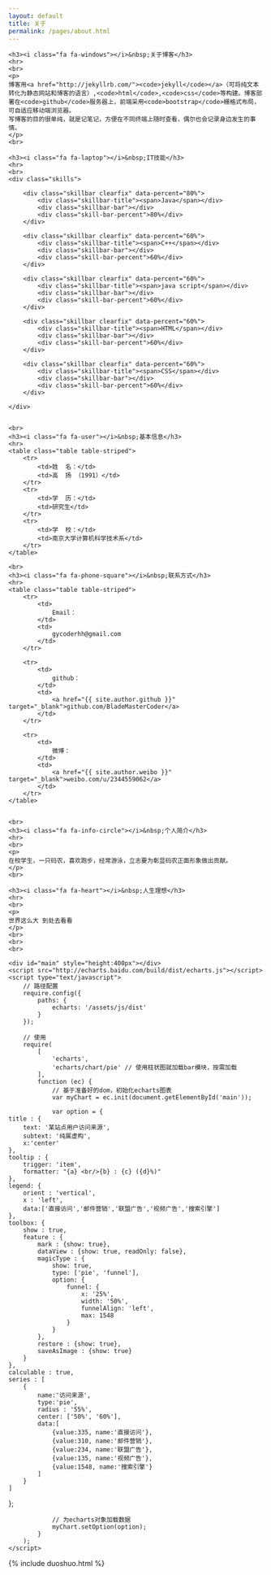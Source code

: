 ```yaml
---
layout: default
title: 关于
permalink: /pages/about.html
---
```


<div class="home">

	<h3><i class="fa fa-windows"></i>&nbsp;关于博客</h3>
	<hr>
	<br>
	<p>
	博客用<a href="http://jekyllrb.com/"><code>jekyll</code></a>（可将纯文本转化为静态网站和博客的语言）,<code>html</code>,<code>css</code>等构建。博客部署在<code>github</code>服务器上，前端采用<code>bootstrap</code>栅格式布局，可自适应移动端浏览器。
	写博客的目的很单纯，就是记笔记，方便在不同终端上随时查看，偶尔也会记录身边发生的事情。
	</p>
	<br>
	
	<h3><i class="fa fa-laptop"></i>&nbsp;IT技能</h3>
	<hr>
	<br>
    <div class="skills">

        <div class="skillbar clearfix" data-percent="80%">
            <div class="skillbar-title"><span>Java</span></div>
            <div class="skillbar-bar"></div>
            <div class="skill-bar-percent">80%</div>
        </div>

        <div class="skillbar clearfix" data-percent="60%">
            <div class="skillbar-title"><span>C++</span></div>
            <div class="skillbar-bar"></div>
            <div class="skill-bar-percent">60%</div>
        </div>
		
        <div class="skillbar clearfix" data-percent="60%">
            <div class="skillbar-title"><span>java script</span></div>
            <div class="skillbar-bar"></div>
            <div class="skill-bar-percent">60%</div>
        </div>

        <div class="skillbar clearfix" data-percent="60%">
            <div class="skillbar-title"><span>HTML</span></div>
            <div class="skillbar-bar"></div>
            <div class="skill-bar-percent">60%</div>
        </div>
		
		<div class="skillbar clearfix" data-percent="60%">
            <div class="skillbar-title"><span>CSS</span></div>
            <div class="skillbar-bar"></div>
            <div class="skill-bar-percent">60%</div>
        </div>
		
    </div>	

	
	<br>
	<h3><i class="fa fa-user"></i>&nbsp;基本信息</h3>
	<hr>
	<table class="table table-striped">
		<tr>
			<td>姓  名：</td>    
			<td>高  扬 （1991）</td>
		</tr>
		<tr>
			<td>学  历：</td>    
			<td>研究生</td>
		</tr>
		<tr>
			<td>学  校：</td>    
			<td>南京大学计算机科学技术系</td>
		</tr>
	</table>

	<br>
	<h3><i class="fa fa-phone-square"></i>&nbsp;联系方式</h3>
	<hr>
	<table class="table table-striped">
		<tr>
			<td>
				Email：
			</td>  
			<td>
				gycoderhh@gmail.com			
			</td>
		</tr>

		<tr>
			<td>
				github：
			</td>  
			<td>
				<a href="{{ site.author.github }}" target="_blank">github.com/BladeMasterCoder</a>
			</td>  
		</tr>

		<tr>
			<td>
				微博：
			</td> 
			<td>
				<a href="{{ site.author.weibo }}" target="_blank">weibo.com/u/2344559062</a>
			</td> 
		</tr>
	</table>


	<br>
	<h3><i class="fa fa-info-circle"></i>&nbsp;个人简介</h3>
	<hr>
	<br>
	<p>
	在校学生，一只码农，喜欢跑步，经常游泳，立志要为彰显码农正面形象做出贡献。
	</p>
	<br>

	<h3><i class="fa fa-heart"></i>&nbsp;人生理想</h3>
	<hr>
	<br>
	<p>
	世界这么大 到处去看看
	</p>
	<br>
	<br> 
	<br>

<!-- 为ECharts准备一个具备大小（宽高）的Dom -->
    <div id="main" style="height:400px"></div>
	<script src="http://echarts.baidu.com/build/dist/echarts.js"></script>
    <script type="text/javascript">
        // 路径配置
        require.config({
            paths: {
                echarts: '/assets/js/dist'
            }
        });
        
        // 使用
        require(
            [ 
				'echarts',
                'echarts/chart/pie' // 使用柱状图就加载bar模块，按需加载
            ],
            function (ec) {
                // 基于准备好的dom，初始化echarts图表
                var myChart = ec.init(document.getElementById('main')); 
                
                var option = {
    title : {
        text: '某站点用户访问来源',
        subtext: '纯属虚构',
        x:'center'
    },
    tooltip : {
        trigger: 'item',
        formatter: "{a} <br/>{b} : {c} ({d}%)"
    },
    legend: {
        orient : 'vertical',
        x : 'left',
        data:['直接访问','邮件营销','联盟广告','视频广告','搜索引擎']
    },
    toolbox: {
        show : true,
        feature : {
            mark : {show: true},
            dataView : {show: true, readOnly: false},
            magicType : {
                show: true, 
                type: ['pie', 'funnel'],
                option: {
                    funnel: {
                        x: '25%',
                        width: '50%',
                        funnelAlign: 'left',
                        max: 1548
                    }
                }
            },
            restore : {show: true},
            saveAsImage : {show: true}
        }
    },
    calculable : true,
    series : [
        {
            name:'访问来源',
            type:'pie',
            radius : '55%',
            center: ['50%', '60%'],
            data:[
                {value:335, name:'直接访问'},
                {value:310, name:'邮件营销'},
                {value:234, name:'联盟广告'},
                {value:135, name:'视频广告'},
                {value:1548, name:'搜索引擎'}
            ]
        }
    ]
};
                    
                    
        
                // 为echarts对象加载数据 
                myChart.setOption(option); 
            }
        );
    </script>	
	
</div>
<div>
{% include duoshuo.html %}
</div>

